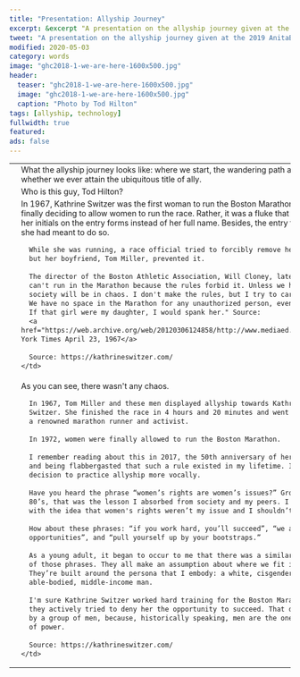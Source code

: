```yaml
---
title: "Presentation: Allyship Journey"
excerpt: &excerpt "A presentation on the allyship journey given at the 2019 AnitaB.org's Male Allies Summit."
tweet: "A presentation on the allyship journey given at the 2019 AnitaB.org's Male Allies Summit."
modified: 2020-05-03
category: words
image: "ghc2018-1-we-are-here-1600x500.jpg"
header:
  teaser: "ghc2018-1-we-are-here-1600x500.jpg"
  image: "ghc2018-1-we-are-here-1600x500.jpg"
  caption: "Photo by Tod Hilton"
tags: [allyship, technology]
fullwidth: true
featured:
ads: false
---
```


<table>
  <tr>
    <td>
      <a href="/images/allyship-slide-01.png"><img src="/images/allyship-slide-01-sm.png" alt="Allyship journey - slide 1"></a>
    </td>
    <td>
      What the allyship journey looks like: where we start, the wandering path along the way,
      how we can influence others, and whether we ever attain the ubiquitous title of ally.
    </td>
  </tr>
  <tr>
    <td>
      <a href="/images/allyship-slide-02.png"><img src="/images/allyship-slide-02-sm.png" alt="Allyship journey - slide 2"></a>
    </td>
    <td>
      Who is this guy, Tod Hilton?
    </td>
  </tr>
  <tr>
    <td>
      <a href="/images/allyship-slide-03.png"><img src="/images/allyship-slide-03-sm.png" alt="Allyship journey - slide 3"></a>
    </td>
    <td>
      In 1967, Kathrine Switzer was the first woman to run the Boston Marathon.
      It wasn’t a grand celebration of the officials finally deciding to allow
      women to run the race. Rather, it was a fluke that her registration even
      went through; she had used her initials on the entry forms instead of her
      full name. Besides, the entry forms didn't have a place to specify sex even
      if she had meant to do so.
      
      While she was running, a race official tried to forcibly remove her, 
      but her boyfriend, Tom Miller, prevented it.

      The director of the Boston Athletic Association, Will Cloney, later said "Women
      can't run in the Marathon because the rules forbid it. Unless we have rules,
      society will be in chaos. I don't make the rules, but I try to carry them out.
      We have no space in the Marathon for any unauthorized person, even a man.
      If that girl were my daughter, I would spank her." Source:
      <a href="https://web.archive.org/web/20120306124858/http://www.mediaed.org/assets/products/151/Kathy_Switzer.pdf">New York Times April 23, 1967</a>

      Source: https://kathrineswitzer.com/
    </td>
  </tr>
  <tr>
    <td>
      <a href="/images/allyship-slide-04.png"><img src="/images/allyship-slide-04-sm.png" alt="Allyship journey - slide 4"></a>
    </td>
    <td>
      As you can see, there wasn't any chaos.

      In 1967, Tom Miller and these men displayed allyship towards Kathrine
      Switzer. She finished the race in 4 hours and 20 minutes and went on to become
      a renowned marathon runner and activist.
      
      In 1972, women were finally allowed to run the Boston Marathon.
      
      I remember reading about this in 2017, the 50th anniversary of her participation,
      and being flabbergasted that such a rule existed in my lifetime. It reinforced my
      decision to practice allyship more vocally.
      
      Have you heard the phrase “women’s rights are women’s issues?” Growing up in the
      80’s, that was the lesson I absorbed from society and my peers. I entered adulthood
      with the idea that women's rights weren’t my issue and I shouldn’t do anything.
      
      How about these phrases: “if you work hard, you’ll succeed”, “we all make our own
      opportunities”, and “pull yourself up by your bootstraps.” 
      
      As a young adult, it began to occur to me that there was a similar problem with all
      of those phrases. They all make an assumption about where we fit in society. 
      They’re built around the persona that I embody: a white, cisgender, heterosexual,
      able-bodied, middle-income man.
      
      I'm sure Kathrine Switzer worked hard training for the Boston Marathon. And yet,
      they actively tried to deny her the opportunity to succeed. That decision was made
      by a group of men, because, historically speaking, men are the ones in the positions
      of power. 
      
      Source: https://kathrineswitzer.com/
    </td>
  </tr>
</table>
